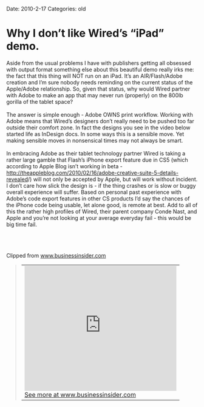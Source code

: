 Date: 2010-2-17
Categories: old

# Why I don’t like Wired’s “iPad” demo.

<div class="Clog_Commentary_Wrap"><div class="Clog_Post_Text"><p>Aside from the usual problems I have with publishers getting all obsessed with output format something else about this beautiful demo really irks me: the fact that this thing will NOT run on an iPad. It&#8217;s an AIR/Flash/Adobe creation and I&#8217;m sure nobody needs reminding on the current status of the Apple/Adobe relationship. So, given that status, why would Wired partner with Adobe to make an app that may never run (properly) on the 800lb gorilla of the tablet space?<br />
<br />
The answer is simple enough - Adobe OWNS print workflow. Working with Adobe means that Wired&#8217;s designers don&#8217;t really need to be pushed too far outside their comfort zone. In fact the designs you see in the video below started life as InDesign docs.  In some ways this is a sensible move. Yet making sensible moves in nonsensical times may not always be smart.<br />
<br />
In embracing Adobe as their tablet technology partner Wired is taking a rather large gamble that Flash&#8217;s iPhone export feature due in CS5 (which according to Apple Blog isn&#8217;t working in beta - <a href="http://theappleblog.com/2010/02/16/adobe-creative-suite-5-details-revealed" rel="nofollow" >http://theappleblog.com/2010/02/16/adobe-creative-suite-5-details-revealed</a>/) will not only be accepted by Apple, but will work without incident. I don&#8217;t care how slick the design is - if the thing crashes or is slow or buggy overall experience will suffer. Based on personal past experience with Adobe&#8217;s code export features in other CS products I&#8217;d say the chances of the iPhone code being usable, let alone good, is remote at best. Add to all of this the rather high profiles of Wired, their parent company Conde Nast, and Apple and you&#8217;re not looking at your average everyday fail - this would be big time fail.<br />
<br />
<br />
<br />
</p></div></div><div class="Clog_Content_Outer"><!-- BEGIN_CLOG_CONTENT ID: reload CLOGS.CLIPMARKS.COM --><div class="Clog_Top_Wrap"><div class="Clog_Source_First"><span>Clipped from <a rel="clipsource"  title="http://www.businessinsider.com/how-wired-is-making-their-apple-ipad-app-2010-2" href="http://www.businessinsider.com/how-wired-is-making-their-apple-ipad-app-2010-2">www.businessinsider.com</a></span></div></div><div class="Clog_Middle_Wrap"><blockquote class="Clog_Content_Item" cite="http://www.businessinsider.com/how-wired-is-making-their-apple-ipad-app-2010-2"><table cellpadding="0" cellspacing="0"><tr><td><div align="center" class="Clog_Content_Item_Emb"><embed src="http://c.brightcove.com/services/viewer/federated_f9/1813626064?isVid=1&amp;publisherID=1564549380" height="329" width="400" wmode="opaque" allowfullscreen="true" allowscriptaccess="always" bgcolor="#FFFFFF" flashvars="videoId=66775419001&amp;playerID=1813626064&amp;domain=embed&amp;"></embed></div><span class="Clog_Source_Button"><a rel="clipsource"  title="http://www.businessinsider.com/how-wired-is-making-their-apple-ipad-app-2010-2" href="http://www.businessinsider.com/how-wired-is-making-their-apple-ipad-app-2010-2">See more at www.businessinsider.com</a></span></td></tr></table></blockquote></div><div class="Clog_Bottom_Wrap">&nbsp;</div></div>
